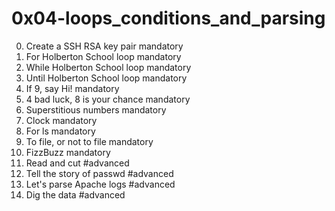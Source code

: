 # 0x04-loops_conditions_and_parsing

0. Create a SSH RSA key pair mandatory
1. For Holberton School loop mandatory
2. While Holberton School loop mandatory
3. Until Holberton School loop mandatory
4. If 9, say Hi! mandatory
5. 4 bad luck, 8 is your chance mandatory
6. Superstitious numbers mandatory
7. Clock mandatory
8. For ls mandatory
9. To file, or not to file mandatory
10. FizzBuzz mandatory
11. Read and cut #advanced
12. Tell the story of passwd #advanced
13. Let's parse Apache logs #advanced
14. Dig the data #advanced
